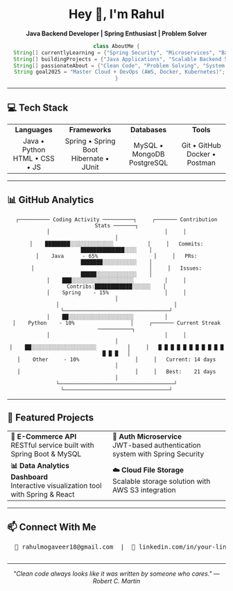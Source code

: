 <!-- Profile Header -->
<h1 align="center">Hey 👋, I'm Rahul</h1>
<p align="center">
  <b>Java Backend Developer | Spring Enthusiast | Problem Solver</b>
</p>

<div align="center">
  
  ```java
  class AboutMe {
    String[] currentlyLearning = {"Spring Security", "Microservices", "Backend Architecture"};
    String[] buildingProjects = {"Java Applications", "Scalable Backend Systems"};
    String[] passionateAbout = {"Clean Code", "Problem Solving", "System Design"};
    String goal2025 = "Master Cloud + DevOps (AWS, Docker, Kubernetes)";
  }
  ```
  
</div>

---

## 💻 Tech Stack

<table align="center">
  <tr>
    <td align="center"><b>Languages</b></td>
    <td align="center"><b>Frameworks</b></td>
    <td align="center"><b>Databases</b></td>
    <td align="center"><b>Tools</b></td>
  </tr>
  <tr>
    <td align="center">Java • Python<br>HTML • CSS • JS</td>
    <td align="center">Spring • Spring Boot<br>Hibernate • JUnit</td>
    <td align="center">MySQL • MongoDB<br>PostgreSQL</td>
    <td align="center">Git • GitHub<br>Docker • Postman</td>
  </tr>
</table>

---

## 📊 GitHub Analytics

<div align="center">
  
  ```
  ┌────────── Coding Activity ──────────┐     ┌─────── Contribution Stats ───────┐
  │                                     │     │                                  │
  │    ████████░░░░░░░░░░░░░░           │     │   Commits: ██████████████░░░░    │
  │    Java      - 65%                  │     │   PRs:     ███████░░░░░░░░░░░    │
  │                                     │     │   Issues:  █████░░░░░░░░░░░░░    │
  │    ███░░░░░░░░░░░░░░░░░░░░          │     │   Contribs:████████████░░░░░░    │
  │    Spring    - 15%                  │     │                                  │
  │                                     │     └──────────────────────────────────┘
  │    ██░░░░░░░░░░░░░░░░░░░░░          │      
  │    Python    - 10%                  │     ┌─────── Current Streak ───────────┐
  │                                     │     │                                  │
  │    ██░░░░░░░░░░░░░░░░░░░░░          │     │   █ █ █ █ █ █ █ █ █ █ █ █ █ █   │
  │    Other     - 10%                  │     │   Current: 14 days               │
  │                                     │     │   Best:    21 days               │
  └─────────────────────────────────────┘     └──────────────────────────────────┘
  ```
  
</div>

---

## 🚀 Featured Projects

<table align="center">
  <tr>
    <td>
      <b>🛒 E-Commerce API</b><br>
      RESTful service built with Spring Boot & MySQL
    </td>
    <td>
      <b>🔐 Auth Microservice</b><br>
      JWT-based authentication system with Spring Security
    </td>
  </tr>
  <tr>
    <td>
      <b>📊 Data Analytics Dashboard</b><br>
      Interactive visualization tool with Spring & React
    </td>
    <td>
      <b>☁️ Cloud File Storage</b><br>
      Scalable storage solution with AWS S3 integration
    </td>
  </tr>
</table>

---

## 📫 Connect With Me

<div align="center">
  <pre>
  📧 rahulmogaveer18@gmail.com  |  💼 linkedin.com/in/your-linkedin-id
  </pre>
</div>

---

<!-- Footer -->
<p align="center">
  <i>"Clean code always looks like it was written by someone who cares." — Robert C. Martin</i>
</p>
